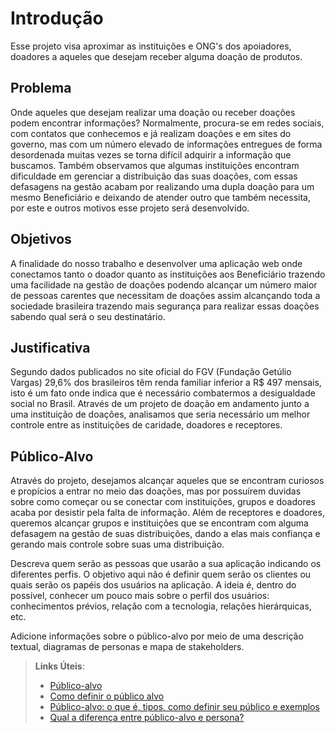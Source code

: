 # Introdução

Esse projeto visa aproximar as instituições e ONG's dos apoiadores, doadores a aqueles que desejam receber alguma doação de produtos.

## Problema

Onde aqueles que desejam realizar uma doação ou receber doações podem encontrar informações? Normalmente, procura-se em redes sociais, com contatos que conhecemos e já realizam doações e em sites do governo, mas com um número elevado de informações entregues de forma desordenada muitas vezes se torna difícil adquirir a informação que buscamos. Também observamos que algumas instituições encontram dificuldade em gerenciar a distribuição das suas doações, com essas defasagens na gestão acabam por realizando uma dupla doação para um mesmo Beneficiário e deixando de atender outro que também necessita, por este e outros motivos esse projeto será desenvolvido. 

## Objetivos

A finalidade do nosso trabalho e desenvolver uma aplicação web onde conectamos tanto o doador quanto as instituições aos Beneficiário trazendo uma facilidade na gestão de doações podendo alcançar um número maior de pessoas carentes que necessitam de doações assim alcançando toda a sociedade brasileira trazendo mais segurança para realizar essas doações sabendo qual será o seu destinatário. 

## Justificativa

Segundo dados publicados no site oficial do FGV (Fundação Getúlio Vargas) 29,6% dos brasileiros têm renda familiar inferior a R$ 497 mensais, isto é um fato onde indica que é necessário combatermos a desigualdade social no Brasil. Através de um projeto de doação em andamento junto a uma instituição de doações, analisamos que seria necessário um melhor controle entre as instituições de caridade, doadores e receptores. 

## Público-Alvo

Através do projeto, desejamos alcançar aqueles que se encontram curiosos e propícios a entrar no meio das doações, mas por possuírem duvidas sobre como começar ou se conectar com instituições, grupos e doadores acaba por desistir pela falta de informação.  Além de receptores e doadores, queremos alcançar grupos e instituições que se encontram com alguma defasagem na gestão de suas distribuições, dando a elas mais confiança e gerando mais controle sobre suas uma distribuição. 

Descreva quem serão as pessoas que usarão a sua aplicação indicando os diferentes perfis. O objetivo aqui não é definir quem serão os clientes ou quais serão os papéis dos usuários na aplicação. A ideia é, dentro do possível, conhecer um pouco mais sobre o perfil dos usuários: conhecimentos prévios, relação com a tecnologia, relações
hierárquicas, etc.

Adicione informações sobre o público-alvo por meio de uma descrição textual, diagramas de personas e mapa de stakeholders.

> **Links Úteis**:
> - [Público-alvo](https://blog.hotmart.com/pt-br/publico-alvo/)
> - [Como definir o público alvo](https://exame.com/pme/5-dicas-essenciais-para-definir-o-publico-alvo-do-seu-negocio/)
> - [Público-alvo: o que é, tipos, como definir seu público e exemplos](https://klickpages.com.br/blog/publico-alvo-o-que-e/)
> - [Qual a diferença entre público-alvo e persona?](https://rockcontent.com/blog/diferenca-publico-alvo-e-persona/)
